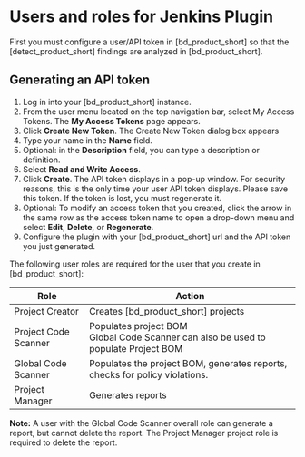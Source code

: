# Users and roles for Jenkins Plugin
First you must configure a user/API token in [bd_product_short] so that the [detect_product_short] findings are analyzed in [bd_product_short].

## Generating an API token
1. Log in into your [bd_product_short] instance.
2. From the user menu located on the top navigation bar, select My Access Tokens. The **My Access Tokens** page appears.
4. Click **Create New Token**. The Create New Token dialog box appears
5. Type your name in the **Name** field.
6. Optional: in the **Description** field, you can type a description or definition.
7. Select **Read and Write Access**.
8. Click **Create**. The API token displays in a pop-up window. For security reasons, this is the only time your user API token displays. Please save this token. If the token is lost, you must regenerate it.
9. Optional: To modify an access token that you created, click the arrow in the same row as the access
token name to open a drop-down menu and select **Edit**, **Delete**, or **Regenerate**.
10. Configure the plugin with your [bd_product_short] url and the API token you just generated.

The following user roles are required for the user that you create in [bd_product_short]:

| Role     | Action |
| ----------- | ----------- |
| Project Creator     | Creates [bd_product_short] projects |
| Project Code Scanner   | Populates project BOM<br>Global Code Scanner can also be used to populate Project BOM |
| Global Code Scanner   | Populates the project BOM, generates reports, checks for policy violations. |
| Project Manager     | Generates reports |

**Note:** A user with the Global Code Scanner overall role can generate a report, but cannot delete the report. The Project Manager project role is required to delete the report.
